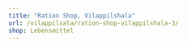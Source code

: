 ```yaml
---
title: "Ration Shop, Vilappilshala"
url: /vilappilsala/ration-shop-vilappilshala-3/
shop: Lebensmittel
---
```

